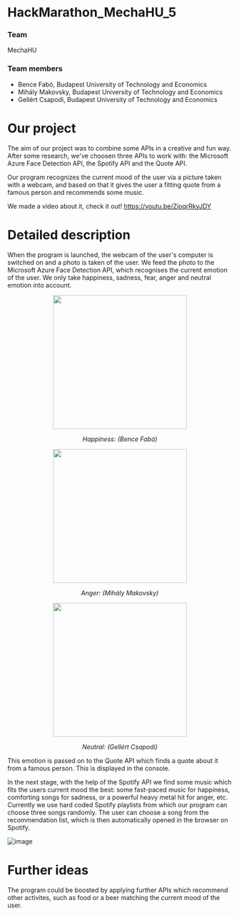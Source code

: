# HackMarathon_MechaHU_5
### Team
MechaHU
### Team members

- Bence Fabó, Budapest University of Technology and Economics
- Mihály Makovsky, Budapest University of Technology and Economics
- Gellért Csapodi, Budapest University of Technology and Economics

# Our project
The aim of our project was to combine some APIs in a creative and fun way. After some research, we've choosen three APIs to work with: the Microsoft Azure Face Detection API, the Spotify API and the Quote API.

Our program recognizes the current mood of the user via a picture taken with a webcam, and based on that it gives the user a fitting quote from a famous person and recommends some music.

We made a video about it, check it out!
https://youtu.be/ZioqrRkyJDY

# Detailed description
When the program is launched, the webcam of the user's computer is switched on and a photo is taken of the user.
We feed the photo to the Microsoft Azure Face Detection API, which recognises the current emotion of the user. We only take happiness, sadness, fear, anger and neutral emotion into account.

<div align='center'>
<img height="300" src="https://user-images.githubusercontent.com/65888378/120859746-f0214800-c584-11eb-8437-525178ced50e.png" />
  <p><i>Happiness: (Bence Fabó)</i></p>
</div>

<div align='center'>
<img height="300" src="https://user-images.githubusercontent.com/65888378/120842732-61550100-c56d-11eb-8c0a-7e1eb79d61f5.png" />
  <p><i>Anger: (Mihály Makovsky)</i></p>
</div>

<div align='center'>
<img height=300 src="https://user-images.githubusercontent.com/65888378/120842813-83e71a00-c56d-11eb-8fe5-211ed286b4fa.png" />
  <p><i>Neutral: (Gellért Csapodi)</i></p>
</div>

This emotion is passed on to the Quote API which finds a quote about it from a famous person. This is displayed in the console.

In the next stage, with the help of the Spotify API we find some music which fits the users current mood the best: some fast-paced music for happiness, comforting songs for sadness, or a powerful heavy metal hit for anger, etc. Currently we use hard coded Spotify playlists from which our program can choose three songs randomly. The user can choose a song from the recommendation list, which is then automatically opened in the browser on Spotify.

![image](https://user-images.githubusercontent.com/65888378/120860155-83f31400-c585-11eb-85b4-fc41a2a06fe0.png)


# Further ideas
The program could be boosted by applying further APIs which recommend other activites, such as food or a beer matching the current mood of the user.

